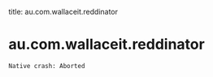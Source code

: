 title: au.com.wallaceit.reddinator

# au.com.wallaceit.reddinator

```
Native crash: Aborted
```



